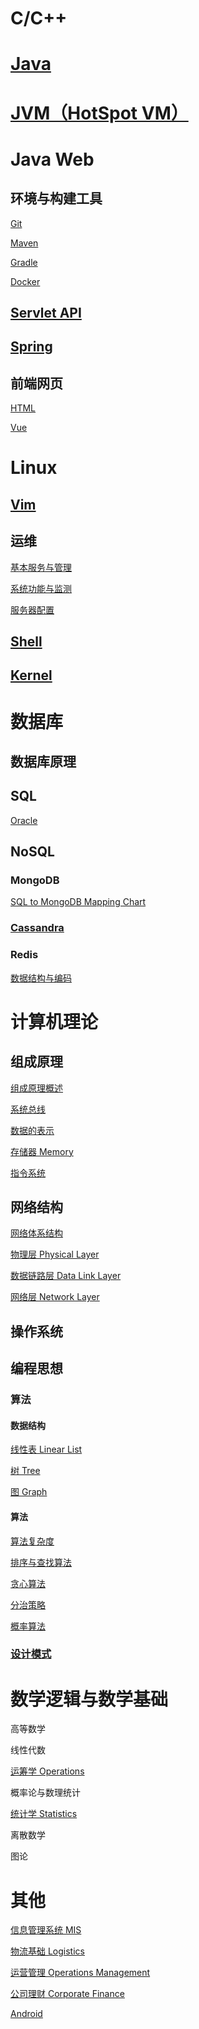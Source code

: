 # C/C++

# [Java](./Java.md)

# [JVM（HotSpot VM）](./JVM.md)

# Java Web

## 环境与构建工具

[Git](./Books/BuildTools/Git.md)

[Maven](./Books/BuildTools/Maven.md)

[Gradle](./Books/BuildTools/Gradle.md)

[Docker](./Books/BuildTools/Docker.md)

## [Servlet API](./Books/Java/Servlet.md)

## [Spring](./Spring.md)

## 前端网页

[HTML](./Books/前端/HTML.md)

[Vue](./Books/前端/Vue.md)

# Linux

## [Vim](./Books/Linux/Vim.md)

## 运维

[基本服务与管理](./Books/Linux/基本服务与管理.md)

[系统功能与监测](./Books/Linux/系统功能与监测.md)

[服务器配置](./Books/Linux/服务器配置.md)

## [Shell](./Books/Linux/Shell.md)

## [Kernel](./Books/Linux/Kernel.md)

# 数据库

## 数据库原理

## SQL

[Oracle](./Oracle.md)

## NoSQL

### MongoDB

[SQL to MongoDB Mapping Chart](./Books/NoSQL/MongoDB/SQL_to_MongoDB_Mapping.md)

### [Cassandra](./Books/NoSQL/Cassandra.md)

### Redis

[数据结构与编码](./Books/NoSQL/Redis/数据结构与编码.md)

# 计算机理论

## 组成原理

[组成原理概述](./Books/Computer/组成原理概述.md)

[系统总线](./Books/Computer/系统总线.md)

[数据的表示](./Books/Computer/数据的表示.md)

[存储器 Memory](./Books/Computer/Memory.md)

[指令系统](./Books/Computer/指令系统.md)

## 网络结构

[网络体系结构](./Books/Computer/网络体系结构.md)

[物理层 Physical Layer](./Books/Computer/PhysicalLayer.md)

[数据链路层 Data Link Layer](./Books/Computer/DataLinkLayer.md)

[网络层 Network Layer](./Books/Computer/NetworkLayer.md)

## 操作系统

## 编程思想

### 算法

#### 数据结构

[线性表 Linear List](./Books/Arithmetic/LinearList.md)

[树 Tree](./Books/Arithmetic/Tree.md)

[图 Graph](./Books/Arithmetic/Graph.md)

#### 算法

[算法复杂度](./Books/Arithmetic/算法复杂度.md)

[排序与查找算法](./Books/Arithmetic/排序与查找算法.md)

[贪心算法](./Books/Arithmetic/贪心算法.md)

[分治策略](./Books/Arithmetic/分治策略.md)

[概率算法](./Books/Arithmetic/概率算法.md)

### [设计模式](./DesignPattern.md)

# 数学逻辑与数学基础

高等数学

线性代数

[运筹学 Operations](./Books/Mathematics/Operations.md)

概率论与数理统计

[统计学 Statistics](./Books/Mathematics/Statistics.md)

离散数学

图论

# 其他

[信息管理系统 MIS](./Books/MIS/MIS.md)

[物流基础 Logistics](./Books/Others/Logistics.md)

[运营管理 Operations Management](./Books/Others/OperationsManagement.md)

[公司理财 Corporate Finance](./Books/Others/CorporateFinance.md)

[Android](./Books/Android/Android.md)

